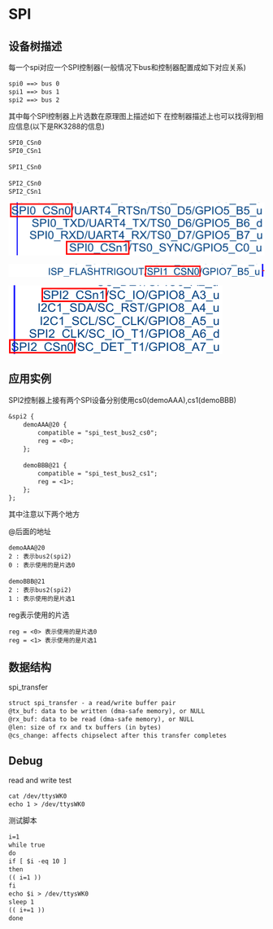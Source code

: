 # SPI

## 设备树描述

每一个spi对应一个SPI控制器(一般情况下bus和控制器配置成如下对应关系)

	spi0 ==> bus 0
	spi1 ==> bus 1
	spi2 ==> bus 2

其中每个SPI控制器上片选数在原理图上描述如下
在控制器描述上也可以找得到相应信息(以下是RK3288的信息)

	SPI0_CSn0
	SPI0_CSn1

	SPI1_CSn0

	SPI2_CSn0
	SPI2_CSn1

![spi0_cs](./spi0_cs.png)

![spi1_cs](./spi1_cs.png)

![spi2_cs](./spi2_cs.png)

## 应用实例

SPI2控制器上接有两个SPI设备分别使用cs0(demoAAA),cs1(demoBBB)

	&spi2 {
		demoAAA@20 {
			compatible = "spi_test_bus2_cs0";
			reg = <0>;
		};

		demoBBB@21 {
			compatible = "spi_test_bus2_cs1";
			reg = <1>;
		};
	};

其中注意以下两个地方

@后面的地址

	demoAAA@20
	2 : 表示bus2(spi2)
	0 : 表示使用的是片选0

	demoBBB@21
	2 : 表示bus2(spi2)
	1 : 表示使用的是片选1

reg表示使用的片选

	reg = <0> 表示使用的是片选0
	reg = <1> 表示使用的是片选1

## 数据结构

spi_transfer

	struct spi_transfer - a read/write buffer pair
	@tx_buf: data to be written (dma-safe memory), or NULL
	@rx_buf: data to be read (dma-safe memory), or NULL
	@len: size of rx and tx buffers (in bytes)
	@cs_change: affects chipselect after this transfer completes

## Debug

read and write test

	cat /dev/ttysWK0
	echo 1 > /dev/ttysWK0

测试脚本

	i=1
	while true
	do
	if [ $i -eq 10 ]
	then
	(( i=1 ))
	fi
	echo $i > /dev/ttysWK0
	sleep 1
	(( i+=1 ))
	done
